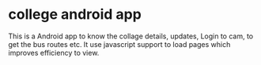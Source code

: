 # college android app
This is a Android app to know the collage details, updates, Login to cam, to get the bus routes etc. It use javascript support to load pages which improves efficiency to view.
